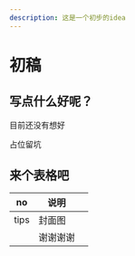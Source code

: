 ```yaml
---
description: 这是一个初步的idea
---
```


# 初稿

## 写点什么好呢？

目前还没有想好

占位留坑

## 来个表格吧

| no | 说明 |  |
| --- | --- | --- |
| tips | 封面图 |  |
|  | 谢谢谢谢 |  |





